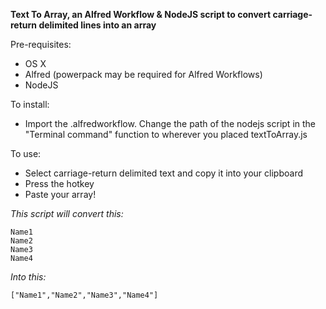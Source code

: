 **Text To Array, an Alfred Workflow & NodeJS script to convert carriage-return delimited lines into an array**

Pre-requisites:

* OS X
* Alfred (powerpack may be required for Alfred Workflows)
* NodeJS

To install:

* Import the .alfredworkflow.  Change the path of the nodejs script in the "Terminal command" function to wherever you placed textToArray.js

To use:

* Select carriage-return delimited text and copy it into your clipboard
* Press the hotkey
* Paste your array!


 
*This script will convert this:*

```
Name1
Name2
Name3
Name4
```

*Into this:*

```
["Name1","Name2","Name3","Name4"]
```
